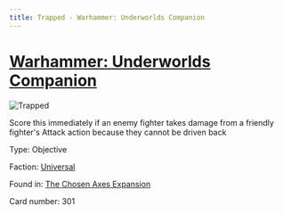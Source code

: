 ```yaml
---
title: Trapped - Warhammer: Underworlds Companion
---
```


# [Warhammer: Underworlds Companion](https://guidokessels.github.io/wh-underworlds)

  

![Trapped](https://warhammerunderworlds.com/wp-content/uploads/sites/6/2018/02/301_ENG.png)

Score this immediately if an enemy fighter takes damage from a friendly fighter's Attack action because they cannot be driven back

Type: Objective

Faction: [Universal](https://guidokessels.github.io/wh-underworlds/factions/universal)

Found in: [The Chosen Axes Expansion](https://guidokessels.github.io/wh-underworlds/locations/the-chosen-axes-expansion)

Card number: 301
